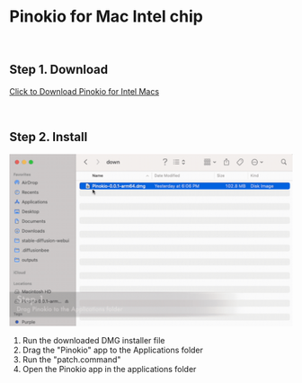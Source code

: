 # Pinokio for Mac Intel chip

<br>

## Step 1. Download

<a href="https://github.com/pinokiocomputer/pinokio/releases/download/0.0.139/Pinokio-0.0.139.dmg" class='btn'>Click to Download Pinokio for Intel Macs</a>

<br>

## Step 2. Install

![macinstall.gif](macinstall.gif)

1. Run the downloaded DMG installer file
2. Drag the "Pinokio" app to the Applications folder
3. Run the "patch.command"
4. Open the Pinokio app in the applications folder
